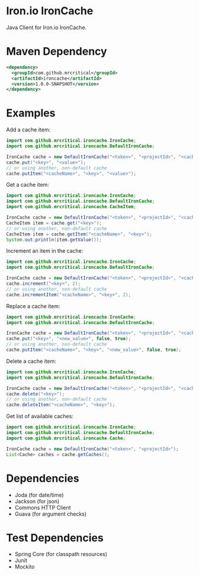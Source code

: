 Iron.io IronCache
=========

Java Client for Iron.io IronCache.

Maven Dependency
=========

``` xml
<dependency>
  <groupId>com.github.mrcritical</groupId>
  <artifactId>ironcache</artifactId>
  <version>1.0.0-SNAPSHOT</version>
</dependency>
```

Examples
=========

Add a cache item:

``` java
import com.github.mrcritical.ironcache.IronCache;
import com.github.mrcritical.ironcache.DefaultIronCache;

IronCache cache = new DefaultIronCache("<token>", "<projectId>", "<cacheName>");
cache.put("<key>", "<value>");
// or using another, non-default cache
cache.putItem("<cacheName>", "<key>", "<value>");
```

Get a cache item:

``` java
import com.github.mrcritical.ironcache.IronCache;
import com.github.mrcritical.ironcache.DefaultIronCache;
import com.github.mrcritical.ironcache.CacheItem;

IronCache cache = new DefaultIronCache("<token>", "<projectId>", "<cacheName>");
CacheItem item = cache.get("<key>");
// or using another, non-default cache
CacheItem item = cache.getItem("<cacheName>", "<key>");
System.out.println(item.getValue());
```

Increment an item in the cache:

``` java
import com.github.mrcritical.ironcache.IronCache;
import com.github.mrcritical.ironcache.DefaultIronCache;

IronCache cache = new DefaultIronCache("<token>", "<projectId>", "<cacheName>");
cache.increment("<key>", 2);
// or using another, non-default cache
cache.incrementItem("<cacheName>", "<key>", 2);
```

Replace a cache item:

``` java
import com.github.mrcritical.ironcache.IronCache;
import com.github.mrcritical.ironcache.DefaultIronCache;

IronCache cache = new DefaultIronCache("<token>", "<projectId>", "<cacheName>");
cache.put("<key>", "<new_value>", false, true);
// or using another, non-default cache
cache.putItem("<cacheName>", "<key>", "<new_value>", false, true);
```

Delete a cache item:

``` java
import com.github.mrcritical.ironcache.IronCache;
import com.github.mrcritical.ironcache.DefaultIronCache;

IronCache cache = new DefaultIronCache("<token>", "<projectId>", "<cacheName>");
cache.delete("<key>");
// or using another, non-default cache
cache.deleteItem("<cacheName>", "<key>");
```
	
Get list of available caches:

``` java
import com.github.mrcritical.ironcache.IronCache;
import com.github.mrcritical.ironcache.DefaultIronCache;
import com.github.mrcritical.ironcache.Cache;

IronCache cache = new DefaultIronCache("<token>", "<projectId>");
List<Cache> caches = cache.getCaches();
```
	
Dependencies
=========
- Joda (for date/time)
- Jackson (for json)
- Commons HTTP Client
- Guava (for argument checks)

Test Dependencies
=========
- Spring Core (for classpath resources)
- Junit
- Mockito